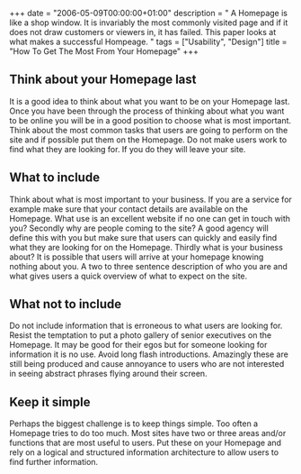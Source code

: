 +++
date = "2006-05-09T00:00:00+01:00"
description = " A Homepage is like a shop window. It is invariably the most commonly visited page and if it does not draw customers or viewers in, it has failed. This paper looks at what makes a successful Hompeage. "
tags = ["Usability", "Design"]
title = "How To Get The Most From Your Homepage"
+++

## Think about your Homepage last

It is a good idea to think about what you want to be on your Homepage last. Once
you have been through the process of thinking about what you want to be online
you will be in a good position to choose what is most important. Think about the
most common tasks that users are going to perform on the site and if possible
put them on the Homepage. Do not make users work to find what they are looking
for. If you do they will leave your site.

## What to include

Think about what is most important to your business. If you are a service for
example make sure that your contact details are available on the Homepage. What
use is an excellent website if no one can get in touch with you? Secondly why
are people coming to the site? A good agency will define this with you but make
sure that users can quickly and easily find what they are looking for on the
Homepage. Thirdly what is your business about? It is possible that users will
arrive at your homepage knowing nothing about you. A two to three sentence
description of who you are and what gives users a quick overview of what to
expect on the site.

## What not to include

Do not include information that is erroneous to what users are looking for.
Resist the temptation to put a photo gallery of senior executives on the
Homepage. It may be good for their egos but for someone looking for information
it is no use. Avoid long flash introductions. Amazingly these are still being
produced and cause annoyance to users who are not interested in seeing abstract
phrases flying around their screen.

## Keep it simple

Perhaps the biggest challenge is to keep things simple. Too often a Homepage
tries to do too much. Most sites have two or three areas and/or functions that
are most useful to users. Put these on your Homepage and rely on a logical and
structured information architecture to allow users to find further information.
